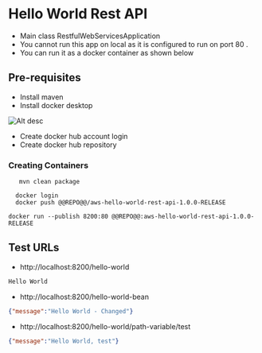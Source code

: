 # Hello World Rest API

- Main class RestfulWebServicesApplication 
- You cannot run this app on local as it is configured to run on port 80 . 
- You can run it as a docker container as shown below

## Pre-requisites

* Install maven
* Install docker desktop

![Alt desc](https://github.com/nj11/spring-microservices-on-aws-fargate/aws-hellopworld-rest-api/blob/master/screenshots/screenshot2.png)

* Create docker hub account login
* Create docker hub repository

### Creating Containers

```
   mvn clean package
```

```
  docker login
  docker push @@REPO@@/aws-hello-world-rest-api-1.0.0-RELEASE
```

```
docker run --publish 8200:80 @@REPO@@:aws-hello-world-rest-api-1.0.0-RELEASE
```


## Test URLs

- http://localhost:8200/hello-world

```txt
Hello World
```

- http://localhost:8200/hello-world-bean

```json
{"message":"Hello World - Changed"}
```

- http://localhost:8200/hello-world/path-variable/test

```json
{"message":"Hello World, test"}
```

